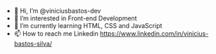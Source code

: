 - 👋 Hi, I’m @viniciusbastos-dev
- 👀 I’m interested in Front-end Development
- 🌱 I’m currently learning HTML, CSS and JavaScript
- 📫 How to reach me Linkedin https://www.linkedin.com/in/vinicius-bastos-silva/

<!---
viniciusbastos-dev/viniciusbastos-dev is a ✨ special ✨ repository because its `README.md` (this file) appears on your GitHub profile.
You can click the Preview link to take a look at your changes.
--->
